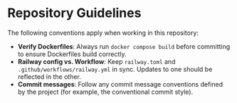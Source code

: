# Repository Guidelines

The following conventions apply when working in this repository:

- **Verify Dockerfiles**: Always run `docker compose build` before committing to ensure Dockerfiles build correctly.
- **Railway config vs. Workflow**: Keep `railway.toml` and `.github/workflows/railway.yml` in sync. Updates to one should be reflected in the other.
- **Commit messages**: Follow any commit message conventions defined by the project (for example, the conventional commit style).
